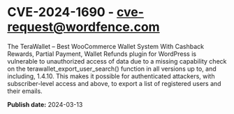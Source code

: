 # CVE-2024-1690 - cve-request@wordfence.com

The TeraWallet – Best WooCommerce Wallet System With Cashback Rewards, Partial Payment, Wallet Refunds plugin for WordPress is vulnerable to unauthorized access of data due to a missing capability check on the terawallet_export_user_search() function in all versions up to, and including, 1.4.10. This makes it possible for authenticated attackers, with subscriber-level access and above, to export a list of registered users and their emails.

**Publish date:** 2024-03-13
